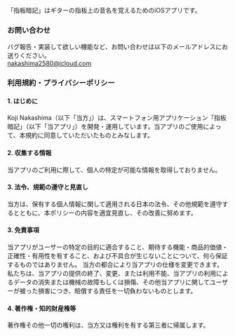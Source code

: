 「指板暗記」はギターの指板上の音名を覚えるためのiOSアプリです。


### お問い合わせ
バグ報告・実装して欲しい機能など、お問い合わせは以下のメールアドレスにお送りください。  
nakashima2580@icloud.com

### 利用規約・プライバシーポリシー 
#### 1. はじめに
Koji Nakashima（以下「当方」）は、スマートフォン用アプリケーション「指板暗記」（以下「当アプリ」）を開発・運用しています。当アプリのご使用によって、本規約に同意していただいたものとみなします。

#### 2. 収集する情報
当アプリのご利用に際して、個人の特定が可能な情報を取得しておりません。

#### 3. 法令、規範の遵守と見直し
当方は、保有する個人情報に関して適用される日本の法令、その他規範を遵守するとともに、本ポリシーの内容を適宜見直し、その改善に努めます。

#### 3. 免責事項
当アプリがユーザーの特定の目的に適合すること、期待する機能・商品的価値・正確性・有用性を有すること、および不具合が生じないことについて、何ら保証するものではありません。 当方の都合により当アプリの仕様を変更できます。私たちは、当アプリの提供の終了、変更、または利用不能、当アプリの利用によるデータの消失または機械の故障もしくは損傷、その他当アプリに関してユーザーが被った損害につき、賠償する責任を一切負わないものとします。

#### 4. 著作権・知的財産権等 
著作権その他一切の権利は、当方又は権利を有する第三者に帰属します。
